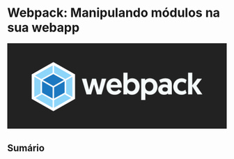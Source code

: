 # Webpack: Manipulando módulos na sua webapp

![Webpack](https://github.com/andermelo/alura-webpack/blob/master/assets/images/webpack.png)

## Sumário
